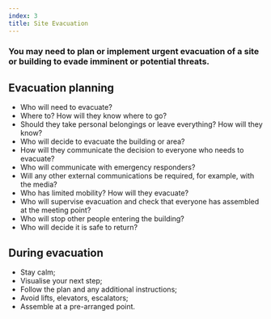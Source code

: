 ```yaml
---
index: 3
title: Site Evacuation
---
```

### You may need to plan or implement urgent evacuation of a site or building to evade imminent or potential threats.  

## Evacuation planning

* Who will need to evacuate? 
* Where to? How will they know where to go? 
* Should they take personal belongings or leave everything? How will they know? 
* Who will decide to evacuate the building or area? 
* How will they communicate the decision to everyone who needs to evacuate? 
* Who will communicate with emergency responders? 
* Will any other external communications be required, for example, with the media? 
* Who has limited mobility? How will they evacuate? 
* Who will supervise evacuation and check that everyone has assembled at the meeting point?  
* Who will stop other people entering the building? 
* Who will decide it is safe to return? 

## During evacuation

* Stay calm; 
* Visualise your next step;
* Follow the plan and any additional instructions;
* Avoid lifts, elevators, escalators;
* Assemble at a pre-arranged point.

